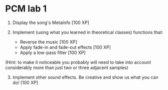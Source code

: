 # PCM lab 1

1. Display the song's MetaInfo [100 XP]

2. Implement (using what you learned in theoretical classes) functions that:
    - Reverse the music	[100 XP]
    - Apply fade-in and fade-out effects [100 XP]
    - Apply a low-pass filter    [100 XP]

 (Hint: to make it noticeable you probably will need to take into account
 considerably more than just two or three adjacent samples)

3. Implement other sound effects. Be creative and show us what you can do! [100 XP]
